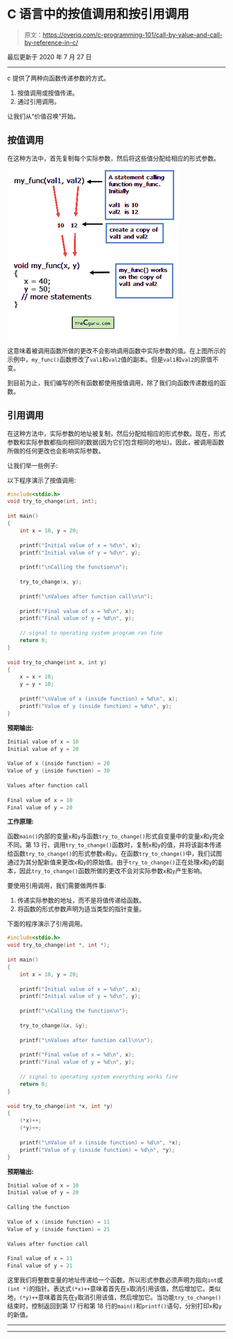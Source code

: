 # C 语言中的按值调用和按引用调用

> 原文：<https://overiq.com/c-programming-101/call-by-value-and-call-by-reference-in-c/>

最后更新于 2020 年 7 月 27 日

* * *

c 提供了两种向函数传递参数的方式。

1.  按值调用或按值传递。
2.  通过引用调用。

让我们从“价值召唤”开始。

## 按值调用

在这种方法中，首先复制每个实际参数，然后将这些值分配给相应的形式参数。

![](img/3ad84d19b057914881314f4d3d51c0ef.png)

这意味着被调用函数所做的更改不会影响调用函数中实际参数的值。在上图所示的示例中，`my_func()`函数修改了`val1`和`val2`值的副本。但是`val1`和`val2`的原值不变。

到目前为止，我们编写的所有函数都使用按值调用，除了我们向函数传递数组的函数。

## 引用调用

在这种方法中，实际参数的地址被复制，然后分配给相应的形式参数。现在，形式参数和实际参数都指向相同的数据(因为它们包含相同的地址)。因此，被调用函数所做的任何更改也会影响实际参数。

让我们举一些例子:

以下程序演示了按值调用:

```c
#include<stdio.h>
void try_to_change(int, int);

int main()
{
    int x = 10, y = 20;

    printf("Initial value of x = %d\n", x);
    printf("Initial value of y = %d\n", y);

    printf("\nCalling the function\n");

    try_to_change(x, y);

    printf("\nValues after function call\n\n");

    printf("Final value of x = %d\n", x);
    printf("Final value of y = %d\n", y);

    // signal to operating system program ran fine
    return 0;
}

void try_to_change(int x, int y)
{
    x = x + 10;
    y = y + 10;

    printf("\nValue of x (inside function) = %d\n", x);
    printf("Value of y (inside function) = %d\n", y);
}

```

**预期输出:**

```c
Initial value of x = 10
Initial value of y = 20

Value of x (inside function) = 20
Value of y (inside function) = 30

Values after function call

Final value of x = 10
Final value of y = 20

```

**工作原理:**

函数`main()`内部的变量`x`和`y`与函数`try_to_change()`形式自变量中的变量`x`和`y`完全不同。第 13 行，调用`try_to_change()`函数时，复制`x`和`y`的值，并将该副本传递给函数`try_to_change()`的形式参数`x`和`y`。在函数`try_to_change()`中，我们试图通过为其分配新值来更改`x`和`y`的原始值。由于`try_to_change()`正在处理`x`和`y`的副本，因此`try_to_change()`函数所做的更改不会对实际参数`x`和`y`产生影响。

要使用引用调用，我们需要做两件事:

1.  传递实际参数的地址，而不是将值传递给函数。
2.  将函数的形式参数声明为适当类型的指针变量。

下面的程序演示了引用调用。

```c
#include<stdio.h>
void try_to_change(int *, int *);

int main()
{
    int x = 10, y = 20;

    printf("Initial value of x = %d\n", x);
    printf("Initial value of y = %d\n", y);

    printf("\nCalling the function\n");

    try_to_change(&x, &y);

    printf("\nValues after function call\n\n");

    printf("Final value of x = %d\n", x);
    printf("Final value of y = %d\n", y);

    // signal to operating system everything works fine
    return 0;
}

void try_to_change(int *x, int *y)
{
    (*x)++;
    (*y)++;

    printf("\nValue of x (inside function) = %d\n", *x);
    printf("Value of y (inside function) = %d\n", *y);
}

```

**预期输出:**

```c
Initial value of x = 10
Initial value of y = 20

Calling the function

Value of x (inside function) = 11
Value of y (inside function) = 21

Values after function call

Final value of x = 11
Final value of y = 21

```

这里我们将整数变量的地址传递给一个函数。所以形式参数必须声明为指向`int`或`(int *)`的指针。表达式`(*x)++`意味着首先在`x`取消引用该值，然后增加它。类似地，`(*y)++`意味着首先在`y`取消引用该值，然后增加它。当功能`try_to_change()`结束时，控制返回到第 17 行和第 18 行的`main()`和`printf()`语句，分别打印`x`和`y`的新值。

* * *

* * *